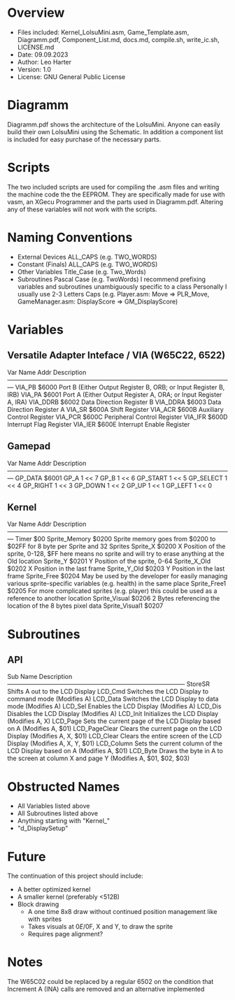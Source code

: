 # Overview
- Files included: Kernel_LolsuMini.asm, Game_Template.asm, Diagramm.pdf, Component_List.md, docs.md, compile.sh, write_ic.sh, LICENSE.md
- Date: 09.09.2023
- Author: Leo Harter
- Version: 1.0
- License: GNU General Public License

# Diagramm
Diagramm.pdf shows the architecture of the LolsuMini. Anyone can easily build their own LolsuMini using the Schematic.
In addition a component list is included for easy purchase of the necessary parts.

# Scripts
The two included scripts are used for compiling the .asm files and writing the machine code the the EEPROM.
They are specifically made for use with vasm, an XGecu Programmer and the parts used in Diagramm.pdf.
Altering any of these variables will not work with the scripts.

# Naming Conventions
- External Devices      ALL_CAPS (e.g. TWO_WORDS)
- Constant (Finals)     ALL_CAPS (e.g. TWO_WORDS)
- Other Variables       Title_Case (e.g. Two_Words)
- Subroutines           Pascal Case (e.g. TwoWords)
I recommend prefixing variables and subroutines unambiguously specific to a class
Personally I usually use 2-3 Letters Caps (e.g. Player.asm: Move => PLR_Move, GameManager.asm: DisplayScore => GM_DisplayScore)

# Variables
## Versatile Adapter Inteface / VIA (W65C22, 6522)
Var Name        Addr    Description
—————————————————————————————————————
VIA_PB          $6000   Port B (Either Output Register B, ORB; or Input Register B, IRB)
VIA_PA          $6001   Port A (Either Output Register A, ORA; or Input Register A, IRA)
VIA_DDRB        $6002   Data Direction Register B
VIA_DDRA        $6003   Data Direction Register A
VIA_SR          $600A   Shift Register
VIA_ACR         $600B   Auxiliary Control Register
VIA_PCR         $600C   Peripheral Control Register
VIA_IFR         $600D   Interrupt Flag Register
VIA_IER         $600E   Interrupt Enable Register

## Gamepad
Var Name        Addr    Description
—————————————————————————————————————
GP_DATA         $6001
GP_A            1 << 7
GP_B            1 << 6
GP_START        1 << 5
GP_SELECT       1 << 4
GP_RIGHT        1 << 3
GP_DOWN         1 << 2
GP_UP           1 << 1
GP_LEFT         1 << 0

## Kernel
Var Name        Addr    Description
—————————————————————————————————————
Timer           $00
Sprite_Memory   $0200   Sprite memory goes from $0200 to $02FF for 8 byte per Sprite and 32 Sprites
Sprite_X        $0200   X Position of the sprite, 0-128, $FF here means no sprite and will try to erase anything at the Old location
Sprite_Y        $0201   Y Position of the sprite, 0-64
Sprite_X_Old    $0202   X Position in the last frame
Sprite_Y_Old    $0203   Y Position in the last frame
Sprite_Free     $0204   May be used by the developer for easily managing various sprite-specific variables (e.g. health) in the same place
Sprite_Free1    $0205   For more complicated sprites (e.g. player) this could be used as a reference to another location
Sprite_Visual   $0206   2 Bytes referencing the location of the 8 bytes pixel data
Sprite_Visual1  $0207

# Subroutines
## API
Sub Name        Description
—————————————————————————————
StoreSR         Shifts A out to the LCD Display
LCD_Cmd         Switches the LCD Display to command mode (Modifies A)
LCD_Data        Switches the LCD Display to data mode (Modifies A)
LCD_Sel         Enables the LCD Display (Modifies A)
LCD_Dis         Disables the LCD Display (Modifies A)
LCD_Init        Initializes the LCD Display (Modifies A, X)
LCD_Page        Sets the current page of the LCD Display based on A (Modifies A, $01)
LCD_PageClear   Clears the current page on the LCD Display (Modifies A, X, $01)
LCD_Clear       Clears the entire screen of the LCD Display (Modifies A, X, Y, $01)
LCD_Column      Sets the current column of the LCD Display based on A (Modifies A, $01)
LCD_Byte        Draws the byte in A to the screen at column X and page Y (Modifies A, $01, $02, $03)

# Obstructed Names
- All Variables listed above
- All Subroutines listed above
- Anything starting with "Kernel_"
- "d_DisplaySetup"

# Future
The continuation of this project should include:
- A better optimized kernel
- A smaller kernel (preferably <512B)
- Block drawing
    - A one time 8x8 draw without continued position management like with sprites
    - Takes visuals at $0E/$0F, X and Y, to draw the sprite
    - Requires page alignment?

# Notes
The W65C02 could be replaced by a regular 6502 on the condition that Increment A (INA) calls are removed and an alternative implemented
